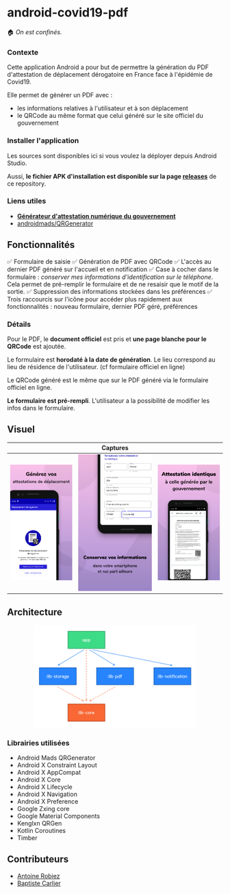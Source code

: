 

# android-covid19-pdf
🏠 *On est confinés.*

### Contexte
Cette application Android a pour but de permettre la génération du PDF d'attestation de déplacement dérogatoire en France face à l'épidémie de Covid19.

Elle permet de générer un PDF avec :
* les informations relatives à l'utilisateur et à son déplacement
* le QRCode au même format que celui généré sur le site officiel du gouvernement

 ### Installer l'application

Les sources sont disponibles ici si vous voulez la déployer depuis Android Studio.

Aussi, **le fichier APK d'installation est disponible sur la page [releases](https://github.com/BapNesS/android-covid19-pdf/releases)** de ce repository.

### Liens utiles
 * **[Générateur d'attestation numérique du gouvernement](https://media.interieur.gouv.fr/deplacement-covid-19/)**
* [androidmads/QRGenerator](https://github.com/androidmads/QRGenerator)


## Fonctionnalités
✅ Formulaire de saisie
✅ Génération de PDF avec QRCode
✅ L'accès au dernier PDF généré sur l'accueil et en notification
✅ Case à cocher dans le formulaire : *conserver mes informations d'identification sur le téléphone*. Cela permet de pré-remplir le formulaire et de ne resaisir que le motif de la sortie.
✅ Suppression des informations stockées dans les préférences
✅ Trois raccourcis sur l'icône pour accéder plus rapidement aux fonctionnalités : nouveau formulaire, dernier PDF géré, préférences

### Détails
Pour le PDF, le **document officiel** est pris et **une page blanche pour le QRCode** est ajoutée.

Le formulaire est **horodaté à la date de génération**. Le lieu correspond au lieu de résidence de l'utilisateur. (cf formulaire officiel en ligne)

Le QRCode généré est le même que sur le PDF généré via le formulaire officiel en ligne.

**Le formulaire est pré-rempli**. L'utilisateur a la possibilité de modifier les infos dans le formulaire.


## Visuel

| | Captures | |
| ------------- |:-------------:| -----:|
| <img src="app/src/main/play/listings/fr-FR/graphics/phone-screenshots/1.png" width="250px" /> | <img src="app/src/main/play/listings/fr-FR/graphics/phone-screenshots/2.png" width="250px" /> | <img src="app/src/main/play/listings/fr-FR/graphics/phone-screenshots/4.png" width="250px" /> |


## Architecture

<center><img src="app/src/main/play/listings/fr-FR/graphics/feature-graphic/modules.png" width="75%" /></center>


### Librairies utilisées

* Android Mads QRGenerator
* Android X Constraint Layout
* Android X AppCompat
* Android X Core
* Android X Lifecycle
* Android X Navigation
* Android X Preference
* Google Zxing core
* Google Material Components
* Kenglxn QRGen
* Kotlin Coroutines
* Timber

## Contributeurs
* [Antoine Robiez](https://github.com/enthuan)
* [Baptiste Carlier](https://github.com/enthuan)